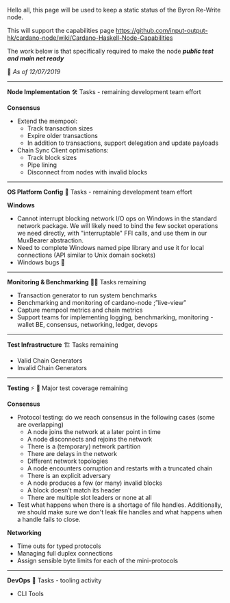Hello all, this page will be used to keep a static status of the Byron Re-Write node. 

This will support the capabilities page https://github.com/input-output-hk/cardano-node/wiki/Cardano-Haskell-Node-Capabilities

The work below is that specifically required to make the node _**public test and main net ready**_



📅 _As of 12/07/2019_


***

****Node Implementation**** 🛠 Tasks - remaining development team effort

**Consensus**
* Extend the mempool:
   * Track transaction sizes
   * Expire older transactions
   * In addition to transactions, support delegation and update payloads
* Chain Sync Client optimisations:
    * Track block sizes
    * Pipe lining
    * Disconnect from nodes with invalid blocks
***

****OS Platform Config**** 🌳  Tasks - remaining development team effort

**Windows**
* Cannot interrupt blocking network I/O ops on Windows in the standard network package. We will likely need to bind the few socket operations we need directly, with "interruptable" FFI calls, and use them in our MuxBearer abstraction.
* Need to complete Windows named pipe library and use it for local connections (API similar to Unix domain sockets)
* Windows bugs 🐞  

***

****Monitoring & Benchmarking**** 🔎📝  Tasks remaining

* Transaction generator to run system benchmarks
* Benchmarking and monitoring of cardano-node ;”live-view”  
* Capture mempool metrics and chain metrics  
* Support teams for implementing logging, benchmarking, monitoring - wallet BE, consensus, networking, ledger, devops

***
****Test Infrastructure**** 🏗  Tasks remaining

* Valid Chain Generators
* Invalid Chain Generators

***

**Testing** ⚡️ 🐛   Major test coverage remaining  

**Consensus**
* Protocol testing: do we reach consensus in the following cases (some are overlapping)
  * A node joins the network at a later point in time
  * A node disconnects and rejoins the network
  * There is a (temporary) network partition
  * There are delays in the network
  * Different network topologies
  * A node encounters corruption and restarts with a truncated chain
  * There is an explicit adversary
  * A node produces a few (or many) invalid blocks
  * A block doesn't match its header
  * There are multiple slot leaders or none at all
* Test what happens when there is a shortage of file handles. Additionally, we should make sure we don't leak file handles and what happens when a handle fails to close.

**Networking**
* Time outs for typed protocols 
* Managing full duplex connections 
* Assign sensible byte limits for each of the mini-protocols

***
****DevOps**** 🔧  Tasks - tooling activity 

* CLI Tools 
